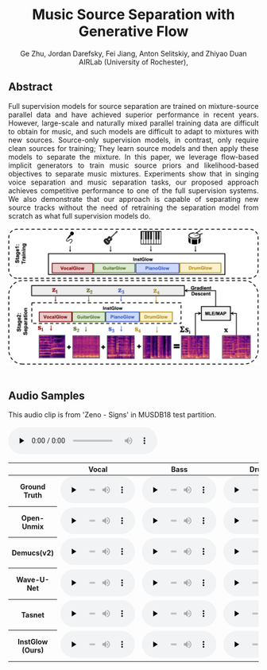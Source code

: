 # <center>Music Source Separation with Generative Flow</center>

<center>Ge Zhu, Jordan Darefsky, Fei Jiang, Anton Selitskiy, and Zhiyao Duan</center>
<center>AIRLab (University of Rochester), </center>


## Abstract

<div style="text-align: justify"> Full supervision models for source separation are trained on mixture-source parallel data and have achieved superior performance in recent years. However, large-scale and naturally mixed parallel training data are difficult to obtain for music, and such models are difficult to adapt to mixtures with new sources. Source-only supervision models, in contrast, only require clean sources for training; They learn source models and then apply these models to separate the mixture. In this paper, we leverage flow-based implicit generators to train music source priors and likelihood-based objectives to separate music mixtures. Experiments show that in singing voice separation and music separation tasks, our proposed approach achieves competitive performance to one of the full supervision systems. We also demonstrate that our approach is capable of separating new source tracks without the need of retraining the separation model from scratch as what full supervision models do. </div> 

<br>
<center><img src="images/diagram.png" width="600"></center>
<br>

## Audio Samples

<div style="text-align: justify"> This audio clip is from 'Zeno - Signs' in MUSDB18 test partition. </div> 
<br>
<audio controls="" preload="none">
  <source src="demo/mixture-1.wav">
</audio>
<br>
<table align="center">
  <thead>
    <tr>
      <th> </th>
      <th>Vocal</th>
      <th>Bass</th>
      <th>Drums</th>
      <th>Other</th>
    </tr>
  </thead>
  <tbody>
    <tr>
      <th>Ground Truth</th>
      <td><audio controls="" preload="none" style="width: 150px;">
            <source src="demo/GT/vocals_cut.wav"></audio></td>
      <td><audio controls="" preload="none" style="width: 150px;">
            <source src="demo/GT/bass_cut.wav"></audio></td>
      <td><audio controls="" preload="none" style="width: 150px;">
            <source src="demo/GT/drums_cut.wav"></audio></td>
      <td><audio controls="" preload="none" style="width: 150px;">
            <source src="demo/GT/other_cut.wav"></audio></td>
    </tr>
    <tr>
      <th>Open-Unmix</th>
      <td><audio controls="" preload="none" style="width: 150px;">
            <source src="demo/openunmix/1_vocals_22k_cut.wav"></audio></td>
      <td><audio controls="" preload="none" style="width: 150px;">
            <source src="demo/openunmix/1_bass_22k_cut.wav"></audio></td>
      <td><audio controls="" preload="none" style="width: 150px;">
            <source src="demo/openunmix/1_drums_22k_cut.wav"></audio></td>
      <td><audio controls="" preload="none" style="width: 150px;">
            <source src="demo/openunmix/1_other_22k_cut.wav"></audio></td>
    </tr>
    <tr>
      <th>Demucs(v2)</th>
      <td><audio controls="" preload="none" style="width: 150px;">
            <source src="demo/demucs/vocals_22k_cut.wav"></audio></td>
      <td><audio controls="" preload="none" style="width: 150px;">
            <source src="demo/demucs/bass_22k_cut.wav"></audio></td>
      <td><audio controls="" preload="none" style="width: 150px;">
            <source src="demo/demucs/drums_22k_cut.wav"></audio></td>
      <td><audio controls="" preload="none" style="width: 150px;">
            <source src="demo/demucs/other_22k_cut.wav"></audio></td>
    </tr>
    <tr>
      <th>Wave-U-Net</th>
      <td><audio controls="" preload="none" style="width: 150px;">
            <source src="demo/waveunet/mixture-1_vocals_22k_cut.wav"></audio></td>
      <td><audio controls="" preload="none" style="width: 150px;">
            <source src="demo/waveunet/mixture-1_bass_22k_cut.wav"></audio></td>
      <td><audio controls="" preload="none" style="width: 150px;">
            <source src="demo/waveunet/mixture-1_drums_22k_cut.wav"></audio></td>
      <td><audio controls="" preload="none" style="width: 150px;">
            <source src="demo/waveunet/mixture-1_other_22k_cut.wav"></audio></td>
    </tr>
    <tr>
      <th>Tasnet</th>
      <td><audio controls="" preload="none" style="width: 150px;">
            <source src="demo/tasnet/vocals_22k_cut.wav"></audio></td>
      <td><audio controls="" preload="none" style="width: 150px;">
            <source src="demo/tasnet/bass_22k_cut.wav"></audio></td>
      <td><audio controls="" preload="none" style="width: 150px;">
            <source src="demo/tasnet/drums_22k_cut.wav"></audio></td>
      <td><audio controls="" preload="none" style="width: 150px;">
            <source src="demo/tasnet/other_22k_cut.wav"></audio></td>
    </tr>
    <tr>
      <th>InstGlow (Ours)</th>
      <td><audio controls="" preload="none" style="width: 150px;">
            <source src="demo/instGlow/vocals_cut.wav"></audio></td>
      <td><audio controls="" preload="none" style="width: 150px;">
            <source src="demo/instGlow/bass_cut.wav"></audio></td>
      <td><audio controls="" preload="none" style="width: 150px;">
            <source src="demo/instGlow/drums_cut.wav"></audio></td>
      <td><audio controls="" preload="none" style="width: 150px;">
            <source src="demo/instGlow/other_cut.wav"></audio></td>
    </tr>
  </tbody>
</table>
